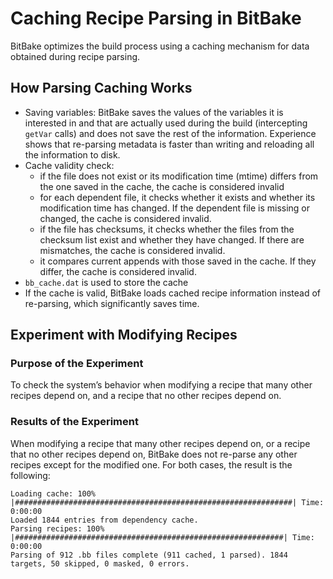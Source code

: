 # Caching Recipe Parsing in BitBake
BitBake optimizes the build process using a caching mechanism for data obtained during recipe parsing.

## How Parsing Caching Works
- Saving variables: BitBake saves the values of the variables it is interested in and that are actually used during the build (intercepting `getVar` calls) and does not save the rest of the information. Experience shows that re-parsing metadata is faster than writing and reloading all the information to disk.
- Cache validity check:
	- if the file does not exist or its modification time (mtime) differs from the one saved in the cache, the cache is considered invalid
	- for each dependent file, it checks whether it exists and whether its modification time has changed. If the dependent file is missing or changed, the cache is considered invalid.
	- if the file has checksums, it checks whether the files from the checksum list exist and whether they have changed. If there are mismatches, the cache is considered invalid.
	- it compares current appends with those saved in the cache. If they differ, the cache is considered invalid.
- `bb_cache.dat` is used to store the cache
- If the cache is valid, BitBake loads cached recipe information instead of re-parsing, which significantly saves time.

## Experiment with Modifying Recipes
### Purpose of the Experiment
To check the system’s behavior when modifying a recipe that many other recipes depend on, and a recipe that no other recipes depend on.
### Results of the Experiment
When modifying a recipe that many other recipes depend on, or a recipe that no other recipes depend on, BitBake does not re-parse any other recipes except for the modified one. For both cases, the result is the following:
```
Loading cache: 100% |##############################################################| Time: 0:00:00
Loaded 1844 entries from dependency cache.
Parsing recipes: 100% |############################################################| Time: 0:00:00
Parsing of 912 .bb files complete (911 cached, 1 parsed). 1844 targets, 50 skipped, 0 masked, 0 errors.
```
